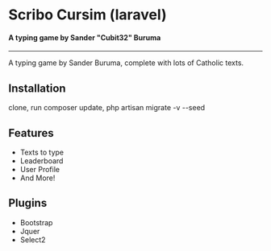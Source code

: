 # Scribo Cursim (laravel)

#### A typing game by Sander "Cubit32" Buruma

---

A typing game by Sander Buruma, complete with lots of Catholic texts.

## Installation

clone, run composer update, php artisan migrate -v --seed

## Features

- Texts to type
- Leaderboard
- User Profile
- And More!

## Plugins

- Bootstrap
- Jquer
- Select2